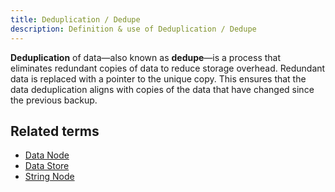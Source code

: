 ```yaml
---
title: Deduplication / Dedupe 
description: Definition & use of Deduplication / Dedupe 
---
```

**Deduplication** of data—also known as **dedupe**—is a process that eliminates redundant copies of data to reduce storage overhead. Redundant data is replaced with a pointer to the unique copy. This ensures that the data deduplication aligns with copies of the data that have changed since the previous backup.

## Related terms

- [Data Node](../data-node)
- [Data Store](../data-store)
- [String Node](../string-node)